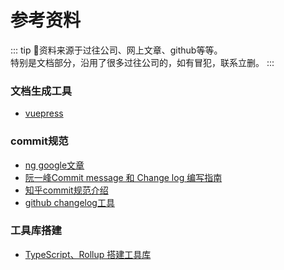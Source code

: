 # 参考资料
::: tip
资料来源于过往公司、网上文章、github等等。<br/>
特别是文档部分，沿用了很多过往公司的，如有冒犯，联系立删。
:::

### 文档生成工具
- [vuepress](https://www.vuepress.cn/guide/)


### commit规范
- [ng google文章](https://docs.google.com/document/d/1QrDFcIiPjSLDn3EL15IJygNPiHORgU1_OOAqWjiDU5Y/edit#heading=h.greljkmo14y0)
- [阮一峰Commit message 和 Change log 编写指南](http://www.ruanyifeng.com/blog/2016/01/commit_message_change_log.html)
- [知乎commit规范介绍](https://zhuanlan.zhihu.com/p/51894196)
- [github changelog工具](https://github.com/conventional-changelog/conventional-changelog/tree/master/packages/conventional-changelog-core)


### 工具库搭建
- [TypeScript、Rollup 搭建工具库](http://blog.maihaoche.com/typescript-rollup-da-jian-gong-ju-ku/)

